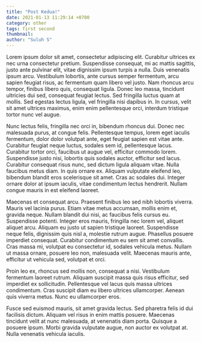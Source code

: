 ```yaml
---
title: "Post Kedua!"
date: 2021-01-13 11:29:14 +0700
category: other
tags: first second
thumbnail:
author: "Suluh S"
---
```

Lorem ipsum dolor sit amet, consectetur adipiscing elit. Curabitur ultrices ex nec urna consectetur pretium. Suspendisse consequat, mi ac mattis sagittis, justo ante pulvinar elit, vitae dignissim ipsum turpis a nulla. Duis venenatis ipsum arcu. Vestibulum lobortis, ante cursus semper fermentum, arcu sapien feugiat risus, ac fermentum quam libero vel justo. Nam rhoncus arcu tempor, finibus libero quis, consequat ligula. Donec leo massa, tincidunt ultricies dui sed, consequat feugiat lectus. Sed fringilla luctus quam at mollis. Sed egestas lectus ligula, vel fringilla nisi dapibus in. In cursus, velit sit amet ultrices maximus, enim enim pellentesque orci, interdum tristique tortor nunc vel augue.

Nunc lectus felis, fringilla nec orci in, bibendum rhoncus dui. Donec nec malesuada purus, at congue felis. Pellentesque tempus, lorem eget iaculis fermentum, dolor dolor volutpat ante, eget feugiat sapien est vitae ante. Curabitur feugiat neque luctus, sodales sem id, pellentesque lacus. Curabitur tortor orci, faucibus ut augue vel, efficitur commodo lorem. Suspendisse justo nisi, lobortis quis sodales auctor, efficitur sed lacus. Curabitur consequat risus nunc, sed dictum ligula aliquam vitae. Nulla faucibus metus diam. In quis ornare ex. Aliquam vulputate eleifend leo, bibendum blandit eros scelerisque sit amet. Cras ac sodales dui. Integer ornare dolor at ipsum iaculis, vitae condimentum lectus hendrerit. Nullam congue mauris in est eleifend laoreet.

Maecenas et consequat arcu. Praesent finibus leo sed nibh lobortis viverra. Mauris vel lacinia purus. Etiam vitae metus accumsan, mollis enim et, gravida neque. Nullam blandit dui nisi, ac faucibus felis cursus eu. Suspendisse potenti. Integer eros mauris, fringilla nec lorem vel, aliquet aliquet arcu. Aliquam eu justo ut sapien tristique laoreet. Suspendisse neque felis, dignissim quis nisl a, molestie rutrum augue. Phasellus posuere imperdiet consequat. Curabitur condimentum eu sem sit amet convallis. Cras massa mi, volutpat eu consectetur id, sodales vehicula metus. Nullam ut massa ornare, posuere leo non, malesuada velit. Maecenas mauris ante, efficitur ut vehicula sed, volutpat et orci.

Proin leo ex, rhoncus sed mollis non, consequat a nisi. Vestibulum fermentum laoreet rutrum. Aliquam suscipit massa quis risus efficitur, sed imperdiet ex sollicitudin. Pellentesque vel lacus quis massa ultrices condimentum. Cras suscipit diam eu libero ultrices ullamcorper. Aenean quis viverra metus. Nunc eu ullamcorper eros.

Fusce sed euismod mauris, sit amet gravida lectus. Sed pharetra felis id dui facilisis dictum. Aliquam vel risus in enim mattis posuere. Maecenas tincidunt velit at nunc malesuada, at venenatis diam porta. Quisque a posuere ipsum. Morbi gravida vulputate augue, non auctor ex volutpat at. Nulla venenatis vehicula iaculis. 